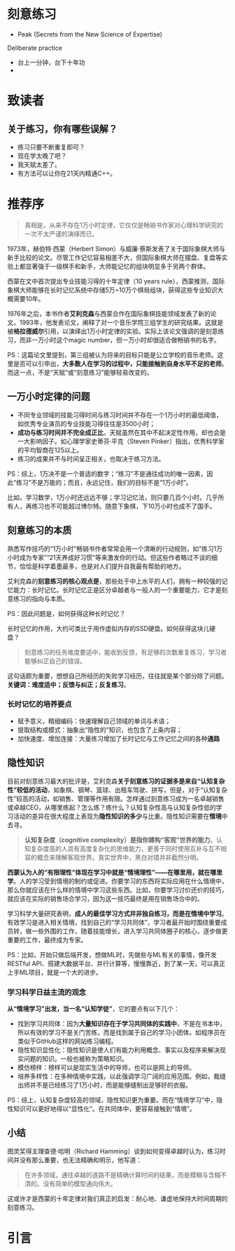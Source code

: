 # 刻意练习
- Peak (Secrets from the New Science of Expertise)

Deliberate practice

* 台上一分钟，台下十年功
* 

# 致读者

## 关于练习，你有哪些误解？

* 练习只要不断重复即可？
* 现在学太晚了吧？
* 我天赋太差了。
* 有方法可以让你在21天内精通C++。

# 推荐序

> 真相是，从来不存在1万小时定律，它仅仅是畅销书作家对心理科学研究的一次不太严谨的演绎而已。

1973年，赫伯特·西蒙（Herbert Simon）与威廉·蔡斯发表了关于国际象棋大师与新手比较的论文。尽管工作记忆容易相差不大，但国际象棋大师在摆盘、复盘等实验上都显著强于一级棋手和新手，大师能记忆的组块明显多于另两个群体。

西蒙在文中首次提出专业技能习得的十年定律（10 years rule），西蒙推测，国际象棋大师能够在长时记忆系统中存储5万~10万个棋局组块，获得这些专业知识大概需要10年。

1976年之后，本书作者**艾利克森**与西蒙合作在国际象棋技能领域发表了新的论文。1993年，他发表论文，阐释了对一个音乐学院三组学生的研究结果。这就是被**格拉德威尔**引用，以演绎出1万小时定律的实验。实际上该论文强调的是刻意练习，而非一万小时这个magic number，但一万小时却很适合做畅销书的名字。

PS：这篇论文里提到，第三组被认为将来的目标只能是公立学校的音乐老师。这里是否可以引申出，**大多数人在学习的过程中，只能接触到自身水平不足的老师**。而这一点，不是“天赋”或“刻意练习”能够轻易改变的。

## 一万小时定律的问题

* 不同专业领域的技能习得时间与练习时间并不存在一个1万小时的最低阈值，如优秀专业演员的专业技能习得往往是3500小时；
* **成功与练习时间并不完全成正比**，天赋虽然在其中不起决定性作用，却也会是一大影响因子。如心理学家史蒂芬·平克（Steven Pinker）指出，优秀科学家的平均智商在125以上。
* 练习的成果并不与时间呈正相关，也取决于练习方法。

PS：综上，1万决不是一个普适的数字；“练习”不是通往成功的唯一因素，因此“练习”不是万能的；而且，永远记住，我们的目标不是“1万小时”。

比如，学习数学，1万小时还远远不够；学习记忆法，则只要几百个小时。几乎所有人，再练习也不可能超过博尔特。随意下象棋，下10万小时也成不了国手。

## 刻意练习的本质

熟悉写作技巧的“1万小时”畅销书作者常常会用一个清晰的行动规则，如“练习1万小时成为专家”“21天养成好习惯”等来激发你的行动。但这些作者略过不谈的细节，恰恰是科学着墨最多，也是对人们提升自我最有帮助的地方。

艾利克森的**刻意练习的核心观点是**，那些处于中上水平的人们，拥有一种较强的记忆能力：长时记忆。长时记忆正是区分卓越者与一般人的一个重要能力，它才是刻意练习的指向与本质。

PS：因此问题是，如何获得这种长时记忆？

长时记忆的作用，大约可类比于用作虚拟内存的SSD硬盘。如何获得这块儿硬盘？

> 刻意练习的任务难度要适中，能收到反馈，有足够的次数重复练习，学习者能够纠正自己的错误。

这句话颇为重要，想想自己所经历的失败学习经历，往往就是某个部分除了问题。**关键词：难度适中；反馈与纠正；反复练习**。

### 长时记忆的培养要点

* 赋予意义，精细编码：快速理解自己领域的单词与术语；
* 提取结构或模式：抽象出“隐性的”知识，也包含了上条内容；
* 加快速度、增加连接：大量练习增加了长时记忆与工作记忆之间的各种**通路**

## 隐性知识

目前对刻意练习最大的批评是，艾利克森**关于刻意练习的证据多是来自“认知复杂性”较低的活动**，如象棋、钢琴、篮球、出租车驾驶、拼写，但是，对于“认知复杂性”较高的活动，如销售、管理等作用有限。怎样通过刻意练习成为一名卓越销售或卓越CEO，从哪里练起？怎么练？练什么？认知复杂性高与认知复杂性低的学习活动的差异在很大程度上表现为**隐性知识的多少**与比重。隐性知识需要在**情境**中去寻。

> **认知复杂度（cognitive complexity）是指你建构“客观”世界的能力**。认知复杂度高的人具有高度复杂化的思维能力，更善于同时使用互补与互不相容的概念来理解客观世界。真实世界中，黑白对错并非截然分明。

**西蒙认为人的“有限理性”体现在学习中就是“情境理性”——在哪里用，就在哪里学**。人的学习受到情境的制约或促进。你要学习的东西将实际应用在什么情境中，那么你就应该在什么样的情境中学习这些东西。比如，你要学习讨价还价的技巧，就应该在实际的销售场合学习，因为这一技巧最终是用在销售场合中的。

学习科学大量研究表明，**成人的最佳学习方式并非独自练习，而是在情境中学习**。有效学习是进入相关情境，找到自己的“学习共同体”，学习者最开始时围绕重要成员转，做一些外围的工作，随着技能增长，进入学习共同体圈子的核心，逐步做更重要的工作，最终成为专家。

PS：比如，开始只做后端开发，想做ML时，先做些与ML有关的事情，像开发RESTful API、搭建大数据平台、并行计算等，慢慢靠近，到了某一天，可以真正上手ML项目，就是一个大的进步。

### 学习科学日益主流的观念

**从“情境学习”出发，当一名“认知学徒”**，它的要点有以下几个：

* 找到学习共同体：因为**大量知识存在于学习共同体的实践中**，不是在书本中，所以有效的学习不是关门苦练，而是找到属于自己的学习小团体。如程序员在类似于GitHub这样的网站练习编程。
* 隐性知识显性化：隐性知识是使人们有能力利用概念、事实以及程序来解决现实问题的知识。一般也被称为策略知识。
* 模仿榜样：榜样可以是现实生活中的导师，也可以是网上的导师。
* 培养多样性：在多种情境中实践，以此强调学习广阔的应用范围。例如，裁缝出师并不是已经练习了1万小时，而是能够缝制出足够好的衣服。

PS：综上，认知复杂度较高的领域，隐性知识更为重要。而在“情境学习”中，隐性知识可以更好地得以“显性化”。在共同体中，更容易接触到“情境”。

## 小结

图灵奖得主理查德·哈明（Richard Hamming）谈到如何变得卓越时认为，练习时间并没有那么重要，也无法精确和明示，他写道：

> 在许多领域，通往卓越的道路不是精确计算时间的结果，而是模糊与含糊不清的。没有简单的模型通向伟大。

这或许才是西蒙的十年定律对我们真正的启发：耐心地、谦虚地保持大时间周期的刻意练习。

# 引言 


